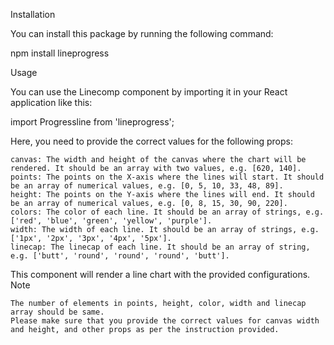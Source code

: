 Installation

You can install this package by running the following command:

npm install lineprogress

Usage

You can use the Linecomp component by importing it in your React application like this:

import Progressline from 'lineprogress';

Here, you need to provide the correct values for the following props:

    canvas: The width and height of the canvas where the chart will be rendered. It should be an array with two values, e.g. [620, 140].
    points: The points on the X-axis where the lines will start. It should be an array of numerical values, e.g. [0, 5, 10, 33, 48, 89].
    height: The points on the Y-axis where the lines will end. It should be an array of numerical values, e.g. [0, 8, 15, 30, 90, 220].
    colors: The color of each line. It should be an array of strings, e.g. ['red', 'blue', 'green', 'yellow', 'purple'].
    width: The width of each line. It should be an array of strings, e.g. ['1px', '2px', '3px', '4px', '5px'].
    linecap: The linecap of each line. It should be an array of string, e.g. ['butt', 'round', 'round', 'round', 'butt'].

This component will render a line chart with the provided configurations.
Note

    The number of elements in points, height, color, width and linecap array should be same.
    Please make sure that you provide the correct values for canvas width and height, and other props as per the instruction provided.

